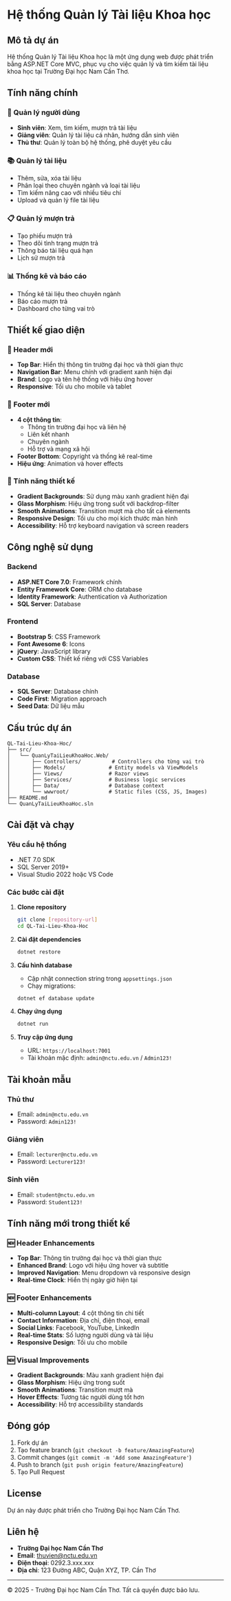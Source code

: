 # Hệ thống Quản lý Tài liệu Khoa học

## Mô tả dự án

Hệ thống Quản lý Tài liệu Khoa học là một ứng dụng web được phát triển bằng ASP.NET Core MVC, phục vụ cho việc quản lý và tìm kiếm tài liệu khoa học tại Trường Đại học Nam Cần Thơ.

## Tính năng chính

### 🔐 Quản lý người dùng
- **Sinh viên**: Xem, tìm kiếm, mượn trả tài liệu
- **Giảng viên**: Quản lý tài liệu cá nhân, hướng dẫn sinh viên
- **Thủ thư**: Quản lý toàn bộ hệ thống, phê duyệt yêu cầu

### 📚 Quản lý tài liệu
- Thêm, sửa, xóa tài liệu
- Phân loại theo chuyên ngành và loại tài liệu
- Tìm kiếm nâng cao với nhiều tiêu chí
- Upload và quản lý file tài liệu

### 📋 Quản lý mượn trả
- Tạo phiếu mượn trả
- Theo dõi tình trạng mượn trả
- Thông báo tài liệu quá hạn
- Lịch sử mượn trả

### 📊 Thống kê và báo cáo
- Thống kê tài liệu theo chuyên ngành
- Báo cáo mượn trả
- Dashboard cho từng vai trò

## Thiết kế giao diện

### 🎨 Header mới
- **Top Bar**: Hiển thị thông tin trường đại học và thời gian thực
- **Navigation Bar**: Menu chính với gradient xanh hiện đại
- **Brand**: Logo và tên hệ thống với hiệu ứng hover
- **Responsive**: Tối ưu cho mobile và tablet

### 🦶 Footer mới
- **4 cột thông tin**:
  - Thông tin trường đại học và liên hệ
  - Liên kết nhanh
  - Chuyên ngành
  - Hỗ trợ và mạng xã hội
- **Footer Bottom**: Copyright và thống kê real-time
- **Hiệu ứng**: Animation và hover effects

### 🎯 Tính năng thiết kế
- **Gradient Backgrounds**: Sử dụng màu xanh gradient hiện đại
- **Glass Morphism**: Hiệu ứng trong suốt với backdrop-filter
- **Smooth Animations**: Transition mượt mà cho tất cả elements
- **Responsive Design**: Tối ưu cho mọi kích thước màn hình
- **Accessibility**: Hỗ trợ keyboard navigation và screen readers

## Công nghệ sử dụng

### Backend
- **ASP.NET Core 7.0**: Framework chính
- **Entity Framework Core**: ORM cho database
- **Identity Framework**: Authentication và Authorization
- **SQL Server**: Database

### Frontend
- **Bootstrap 5**: CSS Framework
- **Font Awesome 6**: Icons
- **jQuery**: JavaScript library
- **Custom CSS**: Thiết kế riêng với CSS Variables

### Database
- **SQL Server**: Database chính
- **Code First**: Migration approach
- **Seed Data**: Dữ liệu mẫu

## Cấu trúc dự án

```
QL-Tai-Lieu-Khoa-Hoc/
├── src/
│   └── QuanLyTaiLieuKhoaHoc.Web/
│       ├── Controllers/          # Controllers cho từng vai trò
│       ├── Models/              # Entity models và ViewModels
│       ├── Views/               # Razor views
│       ├── Services/            # Business logic services
│       ├── Data/                # Database context
│       └── wwwroot/             # Static files (CSS, JS, Images)
├── README.md
└── QuanLyTaiLieuKhoaHoc.sln
```

## Cài đặt và chạy

### Yêu cầu hệ thống
- .NET 7.0 SDK
- SQL Server 2019+
- Visual Studio 2022 hoặc VS Code

### Các bước cài đặt

1. **Clone repository**
   ```bash
   git clone [repository-url]
   cd QL-Tai-Lieu-Khoa-Hoc
   ```

2. **Cài đặt dependencies**
   ```bash
   dotnet restore
   ```

3. **Cấu hình database**
   - Cập nhật connection string trong `appsettings.json`
   - Chạy migrations:
   ```bash
   dotnet ef database update
   ```

4. **Chạy ứng dụng**
   ```bash
   dotnet run
   ```

5. **Truy cập ứng dụng**
   - URL: `https://localhost:7001`
   - Tài khoản mặc định: `admin@nctu.edu.vn` / `Admin123!`

## Tài khoản mẫu

### Thủ thư
- Email: `admin@nctu.edu.vn`
- Password: `Admin123!`

### Giảng viên
- Email: `lecturer@nctu.edu.vn`
- Password: `Lecturer123!`

### Sinh viên
- Email: `student@nctu.edu.vn`
- Password: `Student123!`

## Tính năng mới trong thiết kế

### 🆕 Header Enhancements
- **Top Bar**: Thông tin trường đại học và thời gian thực
- **Enhanced Brand**: Logo với hiệu ứng hover và subtitle
- **Improved Navigation**: Menu dropdown và responsive design
- **Real-time Clock**: Hiển thị ngày giờ hiện tại

### 🆕 Footer Enhancements
- **Multi-column Layout**: 4 cột thông tin chi tiết
- **Contact Information**: Địa chỉ, điện thoại, email
- **Social Links**: Facebook, YouTube, LinkedIn
- **Real-time Stats**: Số lượng người dùng và tài liệu
- **Responsive Design**: Tối ưu cho mobile

### 🆕 Visual Improvements
- **Gradient Backgrounds**: Màu xanh gradient hiện đại
- **Glass Morphism**: Hiệu ứng trong suốt
- **Smooth Animations**: Transition mượt mà
- **Hover Effects**: Tương tác người dùng tốt hơn
- **Accessibility**: Hỗ trợ accessibility standards

## Đóng góp

1. Fork dự án
2. Tạo feature branch (`git checkout -b feature/AmazingFeature`)
3. Commit changes (`git commit -m 'Add some AmazingFeature'`)
4. Push to branch (`git push origin feature/AmazingFeature`)
5. Tạo Pull Request

## License

Dự án này được phát triển cho Trường Đại học Nam Cần Thơ.

## Liên hệ

- **Trường Đại học Nam Cần Thơ**
- **Email**: thuvien@nctu.edu.vn
- **Điện thoại**: 0292.3.xxx.xxx
- **Địa chỉ**: 123 Đường ABC, Quận XYZ, TP. Cần Thơ

---

© 2025 - Trường Đại học Nam Cần Thơ. Tất cả quyền được bảo lưu.
